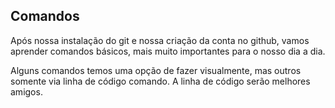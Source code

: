 ## Comandos

Após nossa instalação do git e nossa criação da conta no github, vamos aprender comandos básicos, mais muito importantes para o nosso dia a dia.

Alguns comandos temos uma opção de fazer visualmente, mas outros somente via linha de código comando. A linha de código serão melhores amigos.